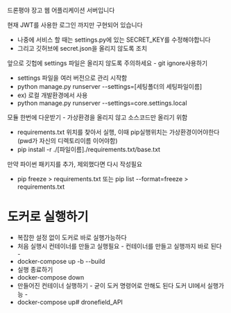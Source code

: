드론평야 장고 웹 어플리케이션 서버입니다

현재 JWT를 사용한 로그인 까지만 구현되어 있습니다

* 나중에 서비스 할 때는 settings.py에 있는 SECRET_KEY를 수정해야합니다
* 그리고 깃허브에 secret.json을 올리지 않도록 조치

앞으로 깃헙에 settings 파일은 올리지 않도록 주의하세요 - git ignore사용하기
* settings 파일을 여러 버전으로 관리 시작함
* python manage.py runserver --settings=[세팅폴더의 세팅파일이름]
* ex) 로컬 개발환경에서 사용
* python manage.py runserver --settings=core.settings.local

모듈 한번에 다운받기 - 가상환경을 올리지 않고 소스코드만 올리기 위함
* requirements.txt 위치를 찾아서 실행, 이때 pip실행위치는 가상환경이어야한다 (pwd가 자신의 디렉토리이름 이어야함)
* pip install -r ./[파일이름]./requirements.txt/base.txt

만약 파이썬 패키지를 추가, 제외했다면 다시 작성필요
* pip freeze > requirements.txt 또는 pip list --format=freeze > requirements.txt


# 도커로 실행하기
* 복잡한 설정 없이 도커로 바로 실행가능하다
* 처음 실행시 컨테이너를 만들고 실행필요 - 컨테이너를 만들고 실행까지 바로 된다 -
* docker-compose up -b --build
* 실행 종료하기
* docker-compose down
* 만들어진 컨테이너 실행하기 - 굳이 도커 명령어로 안해도 된다 도커 UI에서 실행가능 -
* docker-compose up# dronefield_API
